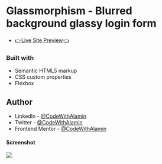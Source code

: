 # Glassmorphism - Blurred background glassy login form

- [👉Live Site Preview👈](https://glassmorphism-login-form.netlify.app/)

### Built with

- Semantic HTML5 markup
- CSS custom properties
- Flexbox

## Author

- LinkedIn - [@CodeWithAlamin](https://www.linkedin.com/in/CodeWithAlamin)
- Twitter - [@CodeWithAlamin](https://www.twitter.com/CodeWithAlamin)
- Frontend Mentor - [@CodeWithAlamin](https://www.frontendmentor.io/profile/CodeWithAlamin)

#### Screenshot

<p><img align="center" src="screenshot/Glassy Login form screenshot.png"/></p>
